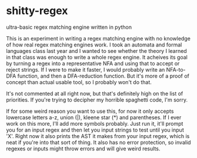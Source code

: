 # shitty-regex
ultra-basic regex matching engine written in python

This is an experiment in writing a regex matching engine with no knowledge of how real regex matching engines work. I took an automata and formal languages class last year and I wanted to see whether the theory I learned in that class was enough to write a whole regex engine. It acheives its goal by turning a regex into a representative NFA and using that to accept or reject strings. If I were to make it faster, I would probably write an NFA-to-DFA function, and then a DFA-reduction function. But it's more of a proof of concept than actual usable tool, so I probably won't do that.

It's not commented at all right now, but that's definitely high on the list of priorities. If you're trying to decipher my horrible spaghetti code, I'm sorry.

If for some weird reason you want to use this, for now it only accepts lowercase letters a-z, union (|), kleene star (*) and parentheses. If I ever work on this more, I'll add more symbols probably. Just run it, it'll prompt you for an input regex and then let you input strings to test until you input 'X'. Right now it also prints the AST it makes from your input regex, which is neat if you're into that sort of thing. It also has no error protection, so invalid regexes or inputs might throw errors and will give weird results.